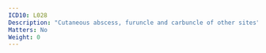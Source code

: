 ```yaml
---
ICD10: L028
Description: "Cutaneous abscess, furuncle and carbuncle of other sites"
Matters: No
Weight: 0
---
```

